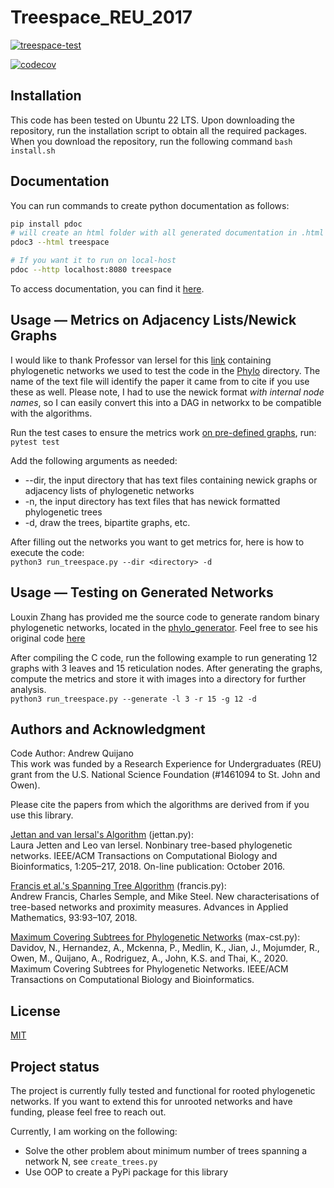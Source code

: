# Treespace_REU_2017
[![treespace-test](https://github.com/AndrewQuijano/Treespace_REU_2017/actions/workflows/treespace-test.yml/badge.svg)](https://github.com/AndrewQuijano/Treespace_REU_2017/actions/workflows/treespace-test.yml)

[![codecov](https://codecov.io/gh/AndrewQuijano/Treespace_REU_2017/branch/main/graph/badge.svg?token=DG1IUGC12E)](https://codecov.io/gh/AndrewQuijano/Treespace_REU_2017)

## Installation
This code has been tested on Ubuntu 22 LTS.
Upon downloading the repository, run the installation script to obtain all the required packages.
When you download the repository, run the following command `bash install.sh`

## Documentation
You can run commands to create python documentation as follows:
```bash
pip install pdoc
# will create an html folder with all generated documentation in .html format
pdoc3 --html treespace

# If you want it to run on local-host
pdoc --http localhost:8080 treespace
```
To access documentation, you can find it [here](https://andrewquijano.github.io/treespace_metrics/).

## Usage — Metrics on Adjacency Lists/Newick Graphs
I would like to thank Professor van Iersel for this [link](http://phylnet.univ-mlv.fr/recophync/networkDraw.php) containing phylogenetic networks we used to test the code in the [Phylo](https://github.com/AndrewQuijano/Treespace_REU_2017/tree/main/Phylo) directory. The name of the text file will identify the paper it came from to cite if you use these as well. Please note, I had to use the newick format *with internal node names*, so I can easily convert this into a DAG in networkx to be compatible with the algorithms.

Run the test cases to ensure the metrics work [on pre-defined graphs](https://github.com/AndrewQuijano/Treespace_REU_2017/tree/main/Graph), run:  
`pytest test`

Add the following arguments as needed:
* --dir, the input directory that has text files containing newick graphs or adjacency lists of phylogenetic networks
* -n, the input directory has text files that has newick formatted phylogenetic trees
* -d, draw the trees, bipartite graphs, etc.

After filling out the networks you want to get metrics for, here is how to execute the code:  
`python3 run_treespace.py --dir <directory> -d`

## Usage — Testing on Generated Networks
Louxin Zhang has provided me the source code to generate random binary phylogenetic networks, located in the [phylo_generator](https://github.com/AndrewQuijano/Treespace_REU_2017/tree/main/phylo_generator). Feel free to see his original code [here](https://github.com/LX-Zhang/Phylogenetic-Networks)  

After compiling the C code, run the following example to run generating 12 graphs with 3 leaves and 15 
reticulation nodes. After generating the graphs, compute the metrics and store it with images into a directory for further analysis.  
`python3 run_treespace.py --generate -l 3 -r 15 -g 12 -d`

## Authors and Acknowledgment
Code Author: Andrew Quijano  
This work was funded by a Research Experience for Undergraduates (REU) grant from the U.S. National Science Foundation (#1461094 to St. John and Owen).  

Please cite the papers from which the algorithms are derived from if you use this library.  

[Jettan and van Iersal's Algorithm](https://arxiv.org/abs/1601.04974) (jettan.py):  
Laura Jetten and Leo van Iersel.
Nonbinary tree-based phylogenetic networks.
IEEE/ACM Transactions on Computational Biology and Bioinformatics, 1:205–217, 2018. On-line publication: October 2016.

[Francis et al.'s Spanning Tree Algorithm](https://arxiv.org/abs/1611.04225) (francis.py):  
Andrew Francis, Charles Semple, and Mike Steel. 
New characterisations of tree-based networks and proximity measures. 
Advances in Applied Mathematics, 93:93–107, 2018.  

[Maximum Covering Subtrees for Phylogenetic Networks](https://arxiv.org/abs/2009.12413) (max-cst.py):  
Davidov, N., Hernandez, A., Mckenna, P., Medlin, K., Jian, J., Mojumder, R., Owen, M., Quijano, A., Rodriguez, A., John, K.S. and Thai, K., 2020. 
Maximum Covering Subtrees for Phylogenetic Networks. 
IEEE/ACM Transactions on Computational Biology and Bioinformatics.

## License
[MIT](https://choosealicense.com/licenses/mit/)

## Project status
The project is currently fully tested and functional for rooted phylogenetic networks. 
If you want to extend this for unrooted networks and have funding, please feel free to reach out.

Currently, I am working on the following:
* Solve the other problem about minimum number of trees spanning a network N, see `create_trees.py`
* Use OOP to create a PyPi package for this library

